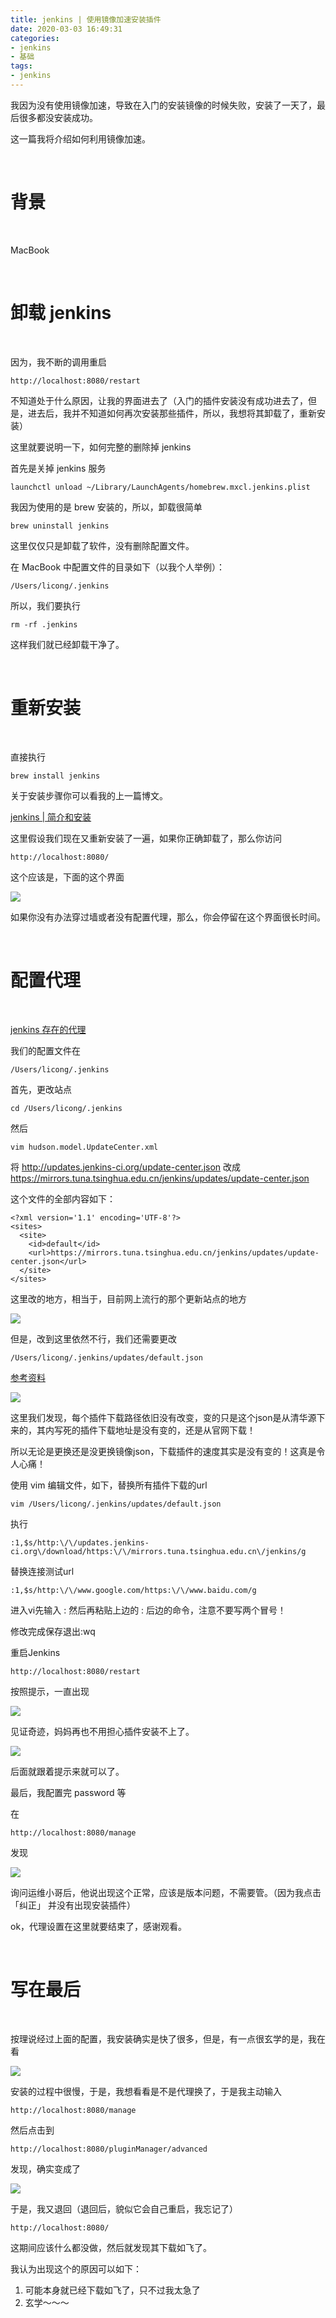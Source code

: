 ```yaml
---
title: jenkins | 使用镜像加速安装插件
date: 2020-03-03 16:49:31
categories:
- jenkins
- 基础
tags:
- jenkins
---
```

我因为没有使用镜像加速，导致在入门的安装镜像的时候失败，安装了一天了，最后很多都没安装成功。

这一篇我将介绍如何利用镜像加速。

<!-- more -->

<br/>

# 背景

<br/>

MacBook

<br/>

# 卸载 jenkins

<br/>

因为，我不断的调用重启

	http://localhost:8080/restart

不知道处于什么原因，让我的界面进去了（入门的插件安装没有成功进去了，但是，进去后，我并不知道如何再次安装那些插件，所以，我想将其卸载了，重新安装）

这里就要说明一下，如何完整的删除掉 jenkins

首先是关掉 jenkins 服务

	launchctl unload ~/Library/LaunchAgents/homebrew.mxcl.jenkins.plist

我因为使用的是 brew 安装的，所以，卸载很简单

	brew uninstall jenkins

这里仅仅只是卸载了软件，没有删除配置文件。

在 MacBook 中配置文件的目录如下（以我个人举例）：

	/Users/licong/.jenkins

所以，我们要执行

	rm -rf .jenkins

这样我们就已经卸载干净了。

<br/>

# 重新安装

<br/>

直接执行

	brew install jenkins

关于安装步骤你可以看我的上一篇博文。

[jenkins | 简介和安装](https://benpaodewoniu.github.io/2020/03/03/jenkins0/)

这里假设我们现在又重新安装了一遍，如果你正确卸载了，那么你访问

	http://localhost:8080/

这个应该是，下面的这个界面

![](/images/jenkins/1_0.png)

如果你没有办法穿过墙或者没有配置代理，那么，你会停留在这个界面很长时间。

<br/>

# 配置代理

<br/>

[jenkins 存在的代理](http://mirrors.jenkins-ci.org/status.html)

我们的配置文件在

	/Users/licong/.jenkins

首先，更改站点

	cd /Users/licong/.jenkins

然后

	vim hudson.model.UpdateCenter.xml

将 http://updates.jenkins-ci.org/update-center.json 改成 https://mirrors.tuna.tsinghua.edu.cn/jenkins/updates/update-center.json

这个文件的全部内容如下：

	<?xml version='1.1' encoding='UTF-8'?>
	<sites>
	  <site>
	    <id>default</id>
	    <url>https://mirrors.tuna.tsinghua.edu.cn/jenkins/updates/update-center.json</url>
	  </site>
	</sites>

这里改的地方，相当于，目前网上流行的那个更新站点的地方

![](/images/jenkins/1_1.png)

但是，改到这里依然不行，我们还需要更改

	/Users/licong/.jenkins/updates/default.json

[参考资料](https://www.cnblogs.com/hellxz/p/jenkins_install_plugins_faster.html)

![](/images/jenkins/1_2.png)

这里我们发现，每个插件下载路径依旧没有改变，变的只是这个json是从清华源下来的，其内写死的插件下载地址是没有变的，还是从官网下载！

所以无论是更换还是没更换镜像json，下载插件的速度其实是没有变的！这真是令人心痛！

使用 vim 编辑文件，如下，替换所有插件下载的url

	vim /Users/licong/.jenkins/updates/default.json

执行

	:1,$s/http:\/\/updates.jenkins-ci.org\/download/https:\/\/mirrors.tuna.tsinghua.edu.cn\/jenkins/g

替换连接测试url

	:1,$s/http:\/\/www.google.com/https:\/\/www.baidu.com/g

进入vi先输入 : 然后再粘贴上边的 : 后边的命令，注意不要写两个冒号！

修改完成保存退出:wq

重启Jenkins

	http://localhost:8080/restart

按照提示，一直出现

![](/images/jenkins/0_0.png)

见证奇迹，妈妈再也不用担心插件安装不上了。

![](/images/jenkins/1_3.png)

后面就跟着提示来就可以了。

最后，我配置完 password 等

在

	http://localhost:8080/manage

发现

![](/images/jenkins/1_4.png)

询问运维小哥后，他说出现这个正常，应该是版本问题，不需要管。（因为我点击 「纠正」 并没有出现安装插件）

ok，代理设置在这里就要结束了，感谢观看。

<br/>

# 写在最后

<br/>

按理说经过上面的配置，我安装确实是快了很多，但是，有一点很玄学的是，我在看

![](/images/jenkins/0_0.png)

安装的过程中很慢，于是，我想看看是不是代理换了，于是我主动输入

	http://localhost:8080/manage

然后点击到

	http://localhost:8080/pluginManager/advanced

发现，确实变成了

![](/images/jenkins/1_1.png)

于是，我又退回（退回后，貌似它会自己重启，我忘记了）

	http://localhost:8080/

这期间应该什么都没做，然后就发现其下载如飞了。

我认为出现这个的原因可以如下：

1. 可能本身就已经下载如飞了，只不过我太急了
2. 玄学～～～